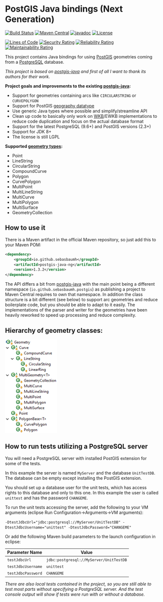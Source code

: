 # PostGIS Java bindings (Next Generation) #

[![Build Status](https://travis-ci.org/sebasbaumh/postgis-java-ng.svg?branch=master)](https://travis-ci.org/sebasbaumh/postgis-java-ng)
[![Maven Central](https://img.shields.io/maven-central/v/io.github.sebasbaumh/postgis-java-ng)](https://search.maven.org/artifact/io.github.sebasbaumh/postgis-java-ng)
[![javadoc](https://javadoc.io/badge2/io.github.sebasbaumh/postgis-java-ng/javadoc.svg)](https://javadoc.io/doc/io.github.sebasbaumh/postgis-java-ng/latest/index.html)
[![License](https://img.shields.io/github/license/sebasbaumh/postgis-java-ng.svg)](https://github.com/sebasbaumh/postgis-java-ng/blob/master/LICENSE)

[![Lines of Code](https://sonarcloud.io/api/project_badges/measure?project=sebasbaumh_postgis-java-ng&metric=ncloc)](https://sonarcloud.io/dashboard?id=sebasbaumh_postgis-java-ng)
[![Security Rating](https://sonarcloud.io/api/project_badges/measure?project=sebasbaumh_postgis-java-ng&metric=security_rating)](https://sonarcloud.io/dashboard?id=sebasbaumh_postgis-java-ng)
[![Reliability Rating](https://sonarcloud.io/api/project_badges/measure?project=sebasbaumh_postgis-java-ng&metric=reliability_rating)](https://sonarcloud.io/dashboard?id=sebasbaumh_postgis-java-ng)
[![Maintainability Rating](https://sonarcloud.io/api/project_badges/measure?project=sebasbaumh_postgis-java-ng&metric=sqale_rating)](https://sonarcloud.io/dashboard?id=sebasbaumh_postgis-java-ng)

This project contains Java bindings for using [PostGIS](https://postgis.net/) geometries coming from a [PostgreSQL](https://www.postgresql.org/) database.

*This project is based on [postgis-java](https://github.com/postgis/postgis-java) and first of all I want to thank its authors for their work.*

**Project goals and improvements to the existing [postgis-java](https://github.com/postgis/postgis-java):**
* Support for geometries containing arcs like `CIRCULARSTRING` or `CURVEPOLYGON`
* Support for PostGIS [geography datatype](https://postgis.net/docs/using_postgis_dbmanagement.html#PostGIS_Geography)
* Use generic Java types where possible and simplify/streamline API
* Clean up code to basically only work on [WKB](https://en.wikipedia.org/wiki/Well-known_text#Well-known_binary)/EWKB implementations to reduce code duplication and focus on the actual database format
* Support for the latest PostgreSQL (9.6+) and PostGIS versions (2.3+)
* Support for JDK 8+
* The license is still LGPL

**Supported [geometry types](https://postgis.net/docs/using_postgis_dbmanagement.html#RefObject):**
* Point
* LineString
* CircularString
* CompoundCurve
* Polygon
* CurvePolygon
* MultiPoint
* MultiLineString
* MultiCurve
* MultiPolygon
* MultiSurface
* GeometryCollection

## How to use it ##
There is a Maven artifact in the official Maven repository, so just add this to your Maven POM:

```xml
<dependency>
	<groupId>io.github.sebasbaumh</groupId>
	<artifactId>postgis-java-ng</artifactId>
	<version>1.3.2</version>
</dependency>
```

The API differs a bit from [postgis-java](https://github.com/postgis/postgis-java) with the main point being a different namespace (`io.github.sebasbaumh.postgis`) as publishing a project to Maven Central requires to own that namespace.
In addition the class structure is a bit different (see below) to support arc geometries and reduce boilerplate code, but you should be able to adapt to it easily.
The implementations of the parser and writer for the geometries have been heavily reworked to speed up processing and reduce complexity.
	
## Hierarchy of geometry classes: ##

![Hierarchy of geometry classes](ClassHierarchy.png)

## How to run tests utilizing a PostgreSQL server ##

You will need a PostgreSQL server with installed PostGIS extension for some of the tests.

In this example the server is named `MyServer` and the database `UnitTestDB`. The database can be empty except installing the PostGIS extension.

You should set up a database user for the unit tests, which has access rights to this database and only to this one.
In this example the user is called `unittest` and has the password `CHANGEME`.

To run the unit tests accessing the server, add the following to your VM arguments (eclipse Run Configuration->Arguments->VM arguments):

`-DtestJdbcUrl="jdbc:postgresql://MyServer/UnitTestDB" -DtestJdbcUsername="unittest" -DtestJdbcPassword="CHANGEME"`

Or add the following Maven build parameters to the launch configuration in eclipse:

|Parameter Name|Value|
|--------------|-----|
|`testJdbcUrl`|`jdbc:postgresql://MyServer/UnitTestDB`|
|`testJdbcUsername`|`unittest`|
|`testJdbcPassword`|`CHANGEME`|

*There are also local tests contained in the project, so you are still able to test most parts without specifying a PostgreSQL server. And the test console output will show if tests were run with or without a database.*
